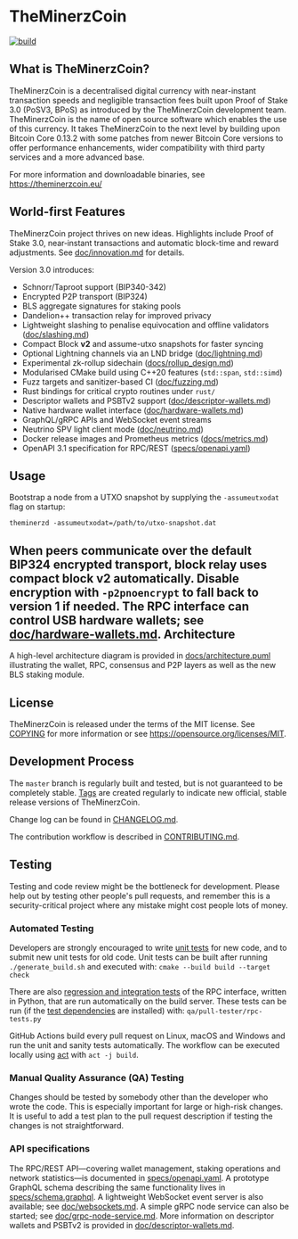 TheMinerzCoin
=====================================
[![build](https://github.com/MrMiner-org/TheMinerzCoin/actions/workflows/build.yml/badge.svg?branch=main)](https://github.com/MrMiner-org/TheMinerzCoin/actions/workflows/build.yml)

What is TheMinerzCoin?
----------------

TheMinerzCoin is a decentralised digital currency with near-instant transaction speeds and negligible transaction fees built upon Proof of Stake 3.0 (PoSV3, BPoS) as
introduced by the TheMinerzCoin development team.
TheMinerzCoin is the name of open source software which enables the use of this currency. It takes TheMinerzCoin to the next level by building upon
Bitcoin Core 0.13.2 with some patches from newer Bitcoin Core versions to offer performance enhancements, wider compatibility with third party services and a more advanced base.

For more information and downloadable binaries, see https://theminerzcoin.eu/

World-first Features
--------------------

TheMinerzCoin project thrives on new ideas. Highlights include Proof of Stake 3.0, near‑instant transactions and automatic block-time and reward adjustments. See [doc/innovation.md](doc/innovation.md) for details.

Version 3.0 introduces:

- Schnorr/Taproot support (BIP340-342)
- Encrypted P2P transport (BIP324)
- BLS aggregate signatures for staking pools
- Dandelion++ transaction relay for improved privacy
- Lightweight slashing to penalise equivocation and offline validators ([doc/slashing.md](doc/slashing.md))
- Compact Block **v2** and assume-utxo snapshots for faster syncing
- Optional Lightning channels via an LND bridge ([doc/lightning.md](doc/lightning.md))
- Experimental zk-rollup sidechain ([docs/rollup_design.md](docs/rollup_design.md))
- Modularised CMake build using C++20 features (`std::span`, `std::simd`)
- Fuzz targets and sanitizer-based CI ([doc/fuzzing.md](doc/fuzzing.md))
- Rust bindings for critical crypto routines under `rust/`
- Descriptor wallets and PSBTv2 support ([doc/descriptor-wallets.md](doc/descriptor-wallets.md))
- Native hardware wallet interface ([doc/hardware-wallets.md](doc/hardware-wallets.md))
- GraphQL/gRPC APIs and WebSocket event streams
- Neutrino SPV light client mode ([doc/neutrino.md](doc/neutrino.md))
- Docker release images and Prometheus metrics ([docs/metrics.md](docs/metrics.md))
- OpenAPI 3.1 specification for RPC/REST ([specs/openapi.yaml](specs/openapi.yaml))

Usage
-----
Bootstrap a node from a UTXO snapshot by supplying the `-assumeutxodat` flag on
startup:

```
theminerzd -assumeutxodat=/path/to/utxo-snapshot.dat
```

When peers communicate over the default BIP324 encrypted transport, block relay
uses compact block **v2** automatically. Disable encryption with `-p2pnoencrypt`
to fall back to version 1 if needed.
The RPC interface can control USB hardware wallets; see [doc/hardware-wallets.md](doc/hardware-wallets.md).
Architecture
------------
A high-level architecture diagram is provided in [docs/architecture.puml](docs/architecture.puml) illustrating the wallet, RPC, consensus and P2P layers as well as the new BLS staking module.

License
-------

TheMinerzCoin is released under the terms of the MIT license. See [COPYING](COPYING) for more
information or see https://opensource.org/licenses/MIT.

Development Process
-------------------

The `master` branch is regularly built and tested, but is not guaranteed to be
completely stable. [Tags](https://github.com/MrMiner-org/TheMinerzCoin/tags) are created
regularly to indicate new official, stable release versions of TheMinerzCoin.

Change log can be found in [CHANGELOG.md](CHANGELOG.md).

The contribution workflow is described in [CONTRIBUTING.md](CONTRIBUTING.md).


Testing
-------

Testing and code review might be the bottleneck for development. Please help out by testing
other people's pull requests, and remember this is a security-critical project where any mistake might cost people
lots of money.

### Automated Testing

Developers are strongly encouraged to write [unit tests](/doc/unit-tests.md) for new code, and to
submit new unit tests for old code. Unit tests can be built after running `./generate_build.sh`
and executed with: `cmake --build build --target check`

There are also [regression and integration tests](/qa) of the RPC interface, written
in Python, that are run automatically on the build server.
These tests can be run (if the [test dependencies](/qa) are installed) with: `qa/pull-tester/rpc-tests.py`

GitHub Actions build every pull request on Linux, macOS and Windows and run the unit and sanity tests automatically. The workflow can be executed locally using [act](https://github.com/nektos/act) with `act -j build`.

### Manual Quality Assurance (QA) Testing

Changes should be tested by somebody other than the developer who wrote the
code. This is especially important for large or high-risk changes. It is useful
to add a test plan to the pull request description if testing the changes is
not straightforward.

### API specifications

The RPC/REST API—covering wallet management, staking operations and network
statistics—is documented in [specs/openapi.yaml](specs/openapi.yaml). A prototype
GraphQL schema describing the same functionality lives in
[specs/schema.graphql](specs/schema.graphql).
A lightweight WebSocket event server is also available; see
[doc/websockets.md](doc/websockets.md).
A simple gRPC node service can also be started; see
[doc/grpc-node-service.md](doc/grpc-node-service.md).
More information on descriptor wallets and PSBTv2 is provided in
[doc/descriptor-wallets.md](doc/descriptor-wallets.md).
